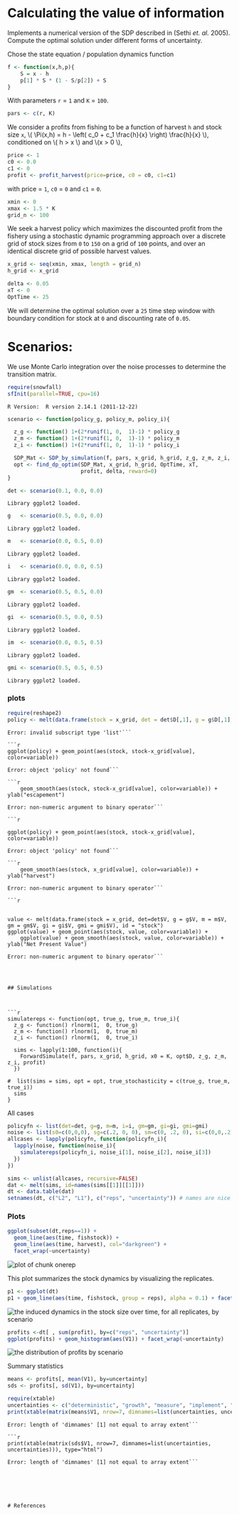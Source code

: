 






# Calculating the value of information

 Implements a numerical version of the SDP described in (Sethi _et. al._ 2005).
 Compute the optimal solution under different forms of uncertainty.   










Chose the state equation / population dynamics function



```r
f <- function(x,h,p){
	S = x - h
	p[1] * S * (1 - S/p[2]) + S
}
```




With parameters `r` = `1` and `K` = `100`.



```r
pars <- c(r, K)
```




We consider a profits from fishing to be a function of harvest `h` and stock size `x`,  \\( \Pi(x,h) = h - \left( c_0  + c_1 \frac{h}{x} \right) \frac{h}{x} \\), conditioned on \\( h > x \\) and \\(x > 0 \\),



```r
price <- 1
c0 <- 0.0
c1 <- 0
profit <- profit_harvest(price=price, c0 = c0, c1=c1) 
```




with price = `1`, `c0` = `0` and `c1` = `0`. 




```r
xmin <- 0
xmax <- 1.5 * K
grid_n <- 100
```




We seek a harvest policy which maximizes the discounted profit from the fishery using a stochastic dynamic programming approach over a discrete grid of stock sizes from `0` to `150` on a grid of `100` points, and over an identical discrete grid of possible harvest values.  




```r
x_grid <- seq(xmin, xmax, length = grid_n)  
h_grid <- x_grid  
```







```r
delta <- 0.05
xT <- 0
OptTime <- 25
```




We will determine the optimal solution over a `25` time step window with boundary condition for stock at `0` and discounting rate of `0.05`.  

# Scenarios: 

We use Monte Carlo integration over the noise processes to determine the transition matrix.  



```r
require(snowfall)
sfInit(parallel=TRUE, cpu=16)
```

```
R Version:  R version 2.14.1 (2011-12-22) 

```







```r
scenario <- function(policy_g, policy_m, policy_i){ 

  z_g <- function() 1+(2*runif(1, 0,  1)-1) * policy_g
  z_m <- function() 1+(2*runif(1, 0,  1)-1) * policy_m
  z_i <- function() 1+(2*runif(1, 0,  1)-1) * policy_i

  SDP_Mat <- SDP_by_simulation(f, pars, x_grid, h_grid, z_g, z_m, z_i, reps=2e4)
  opt <- find_dp_optim(SDP_Mat, x_grid, h_grid, OptTime, xT, 
                       profit, delta, reward=0)
}
```






```r
det <- scenario(0.1, 0.0, 0.0)
```

```
Library ggplot2 loaded.
```

```r
g   <- scenario(0.5, 0.0, 0.0)
```

```
Library ggplot2 loaded.
```

```r
m   <- scenario(0.0, 0.5, 0.0)
```

```
Library ggplot2 loaded.
```

```r
i   <- scenario(0.0, 0.0, 0.5)
```

```
Library ggplot2 loaded.
```

```r
gm  <- scenario(0.5, 0.5, 0.0)
```

```
Library ggplot2 loaded.
```

```r
gi  <- scenario(0.5, 0.0, 0.5)
```

```
Library ggplot2 loaded.
```

```r
im  <- scenario(0.0, 0.5, 0.5)
```

```
Library ggplot2 loaded.
```

```r
gmi <- scenario(0.5, 0.5, 0.5)
```

```
Library ggplot2 loaded.
```





### plots



```r
require(reshape2)
policy <- melt(data.frame(stock = x_grid, det = det$D[,1], g = g$D[,1], m = m$D[,1], i= m$D[,i], gm = gm$D[,1], gi = gi$D[,1], gmi = gmi$D[,1]), id = "stock")
```

```
Error: invalid subscript type 'list'```

```r
ggplot(policy) + geom_point(aes(stock, stock-x_grid[value], color=variable)) 
```

```
Error: object 'policy' not found```

```r
	geom_smooth(aes(stock, stock-x_grid[value], color=variable)) + ylab("escapement") 
```

```
Error: non-numeric argument to binary operator```

```r

ggplot(policy) + geom_point(aes(stock, stock-x_grid[value], color=variable)) 
```

```
Error: object 'policy' not found```

```r
	geom_smooth(aes(stock, x_grid[value], color=variable)) + ylab("harvest") 
```

```
Error: non-numeric argument to binary operator```

```r


value <- melt(data.frame(stock = x_grid, det=det$V, g = g$V, m = m$V, gm = gm$V, gi = gi$V, gmi = gmi$V), id = "stock")
ggplot(value) + geom_point(aes(stock, value, color=variable)) +
	ggplot(value) + geom_smooth(aes(stock, value, color=variable)) + ylab("Net Present Value")
```

```
Error: non-numeric argument to binary operator```




## Simulations



```r
simulatereps <- function(opt, true_g, true_m, true_i){
  z_g <- function() rlnorm(1,  0, true_g) 
  z_m <- function() rlnorm(1,  0, true_m) 
  z_i <- function() rlnorm(1,  0, true_i) 

  sims <- lapply(1:100, function(i){
    ForwardSimulate(f, pars, x_grid, h_grid, x0 = K, opt$D, z_g, z_m, z_i, profit)
  })
  
#  list(sims = sims, opt = opt, true_stochasticity = c(true_g, true_m, true_i))
  sims
}
```





All cases



```r
policyfn <- list(det=det, g=g, m=m, i=i, gm=gm, gi=gi, gmi=gmi)
noise <- list(s0=c(0,0,0), sg=c(.2, 0, 0), sm=c(0, .2, 0), si=c(0,0,.2), sgm=c(.2, .2, 0), sgi=c(.2, 0, .2), sgmi=c(.2, .2, .2)) 
allcases <- lapply(policyfn, function(policyfn_i){
  lapply(noise, function(noise_i){
    simulatereps(policyfn_i, noise_i[1], noise_i[2], noise_i[3])
  })
})
```






```r
sims <- unlist(allcases, recursive=FALSE)
dat <- melt(sims, id=names(sims[[1]][[1]]))  
dt <- data.table(dat)
setnames(dt, c("L2", "L1"), c("reps", "uncertainty")) # names are nice
```





### Plots 




```r
ggplot(subset(dt,reps==1)) +
  geom_line(aes(time, fishstock)) +
  geom_line(aes(time, harvest), col="darkgreen") + 
  facet_wrap(~uncertainty) 
```

![plot of chunk onerep](http://farm8.staticflickr.com/7240/7398748034_a50fe77636_o.png) 


This plot summarizes the stock dynamics by visualizing the replicates.



```r
p1 <- ggplot(dt) 
p1 + geom_line(aes(time, fishstock, group = reps), alpha = 0.1) + facet_wrap(~uncertainty)
```

![the induced dynamics in the stock size over time, for all replicates, by scenario](http://farm6.staticflickr.com/5276/7398751606_bb702f69d6_o.png) 





```r
profits <-dt[ , sum(profit), by=c("reps", "uncertainty")] 
ggplot(profits) + geom_histogram(aes(V1)) + facet_wrap(~uncertainty)
```

![the distribution of profits by scenario](http://farm8.staticflickr.com/7228/7398753726_16845bdbc8_o.png) 


Summary statistics 



```r
means <- profits[, mean(V1), by=uncertainty]
sds <- profits[, sd(V1), by=uncertainty]
```






```r
require(xtable)
uncertainties <- c("deterministic", "growth", "measure", "implement", "growth+measure", "growth+implement", "measure+implement", "all")
print(xtable(matrix(means$V1, nrow=7, dimnames=list(uncertainties, uncertainties))), type="html")
```

```
Error: length of 'dimnames' [1] not equal to array extent```

```r
print(xtable(matrix(sds$V1, nrow=7, dimnames=list(uncertainties, uncertainties))), type="html")
```

```
Error: length of 'dimnames' [1] not equal to array extent```






# References


